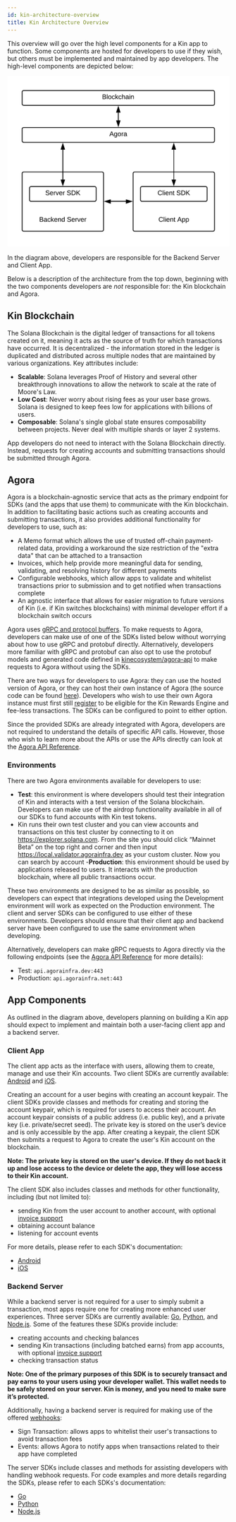 ```yaml
---
id: kin-architecture-overview
title: Kin Architecture Overview
---
```


This overview will go over the high level components for a Kin app to function. Some components are hosted for developers to use if they wish, but others must be implemented and maintained by app developers. The high-level components are depicted below:

![](../img/kin-architecture-overview.png)

In the diagram above, developers are responsible for the Backend Server and Client App.

Below is a description of the architecture from the top down, beginning with the two components developers are _not_ responsible for: the Kin blockchain and Agora.

## Kin Blockchain

The Solana Blockchain is the digital ledger of transactions for all tokens created on it, meaning it acts as the source of truth for which transactions have occurred. It is decentralized - the information stored in the ledger is duplicated and distributed across multiple nodes that are maintained by various organizations. Key attributes include:

- **Scalable**: Solana leverages Proof of History and several other breakthrough innovations to allow the network to scale at the rate of Moore's Law.
- **Low Cost**: Never worry about rising fees as your user base grows. Solana is designed to keep fees low for applications with billions of users.
- **Composable**: Solana's single global state ensures composability between projects. Never deal with multiple shards or layer 2 systems.

App developers do not need to interact with the Solana Blockchain directly. Instead, requests for creating accounts and submitting transactions should be submitted through Agora.

## Agora

Agora is a blockchain-agnostic service that acts as the primary endpoint for SDKs (and the apps that use them) to communicate with the Kin blockchain. In addition to facilitating basic actions such as creating accounts and submitting transactions, it also provides additional functionality for developers to use, such as:

- A Memo format which allows the use of trusted off-chain payment-related data, providing a workaround the size restriction of the "extra data" that can be attached to a transaction
- Invoices, which help provide more meaningful data for sending, validating, and resolving history for different payments
- Configurable webhooks, which allow apps to validate and whitelist transactions prior to submission and to get notified when transactions complete
- An agnostic interface that allows for easier migration to future versions of Kin (i.e. if Kin switches blockchains) with minimal developer effort if a blockchain switch occurs

Agora uses [gRPC and protocol buffers](https://grpc.io/docs/what-is-grpc/introduction/). To make requests to Agora, developers can make use of one of the SDKs listed below without worrying about how to use gRPC and protobuf directly. Alternatively, developers more familiar with gRPC and protobuf can also opt to use the protobuf models and generated code defined in [kinecosystem/agora-api](http://github.com/kinecosystem/agora-api) to make requests to Agora without using the SDKs.

There are two ways for developers to use Agora: they can use the hosted version of Agora, or they can host their own instance of Agora (the source code can be found [here](http://github.com/kinecosystem/agora)). Developers who wish to use their own Agora instance must first still [register](/app-registration) to be eligible for the Kin Rewards Engine and fee-less transactions. The SDKs can be configured to point to either option.

Since the provided SDKs are already integrated with Agora, developers are not required to understand the details of specific API calls. However, those who wish to learn more about the APIs or use the APIs directly can look at the [Agora API Reference](agora/api).

### Environments

There are two Agora environments available for developers to use:

- **Test**: this environment is where developers should test their integration of Kin and interacts with a test version of the Solana blockchain. Developers can make use of the airdrop functionality available in all of our SDKs to fund accounts with Kin test tokens.
- Kin runs their own test cluster and you can view accounts and transactions on this test cluster by connecting to it on https://explorer.solana.com. From the site you should click “Mainnet Beta” on the top right and corner and then input https://local.validator.agorainfra.dev as your custom cluster. Now you can search by account -**Production**: this environment should be used by applications released to users. It interacts with the production blockchain, where all public transactions occur.

These two environments are designed to be as similar as possible, so developers can expect that integrations developed using the Development environment will work as expected on the Production environment. The client and server SDKs can be configured to use either of these environments. Developers should ensure that their client app and backend server have been configured to use the same environment when developing.

Alternatively, developers can make gRPC requests to Agora directly via the following endpoints (see the [Agora API Reference](agora/api) for more details):

- Test: `api.agorainfra.dev:443`
- Production: `api.agorainfra.net:443`

## App Components

As outlined in the diagram above, developers planning on building a Kin app should expect to implement and maintain both a user-facing client app and a backend server.

### Client App

The client app acts as the interface with users, allowing them to create, manage and use their Kin accounts. Two client SDKs are currently available: [Android](https://github.com/kinecosystem/kin-android) and [iOS](https://github.com/kinecosystem/kin-ios).

Creating an account for a user begins with creating an account keypair. The client SDKs provide classes and methods for creating and storing the account keypair, which is required for users to access their account. An account keypair consists of a public address (i.e. public key), and a private key (i.e. private/secret seed). The private key is stored on the user’s device and is only accessible by the app. After creating a keypair, the client SDK then submits a request to Agora to create the user's Kin account on the blockchain.

**Note: The private key is stored on the user's device. If they do not back it up and lose access to the device or delete the app, they will lose access to their Kin account.**

The client SDK also includes classes and methods for other functionality, including (but not limited to):

- sending Kin from the user account to another account, with optional [invoice support](/how-it-works#invoices)
- obtaining account balance
- listening for account events

For more details, please refer to each SDK's documentation:

- [Android](https://github.com/kinecosystem/kin-android)
- [iOS](https://github.com/kinecosystem/kin-ios)

### Backend Server

While a backend server is not required for a user to simply submit a transaction, most apps require one for creating more enhanced user experiences. Three server SDKs are currently available: [Go](https://github.com/kinecosystem/agora), [Python](https://github.com/kinecosystem/kin-python), and [Node.js](https://github.com/kinecosystem/kin-node). Some of the features these SDKs provide include:

- creating accounts and checking balances
- sending Kin transactions (including batched earns) from app accounts, with optional [invoice support](/how-it-works#invoices)
- checking transaction status

**Note: One of the primary purposes of this SDK is to securely transact and pay earns to your users using your developer wallet. This wallet needs to be safely stored on your server. Kin is money, and you need to make sure it’s protected.**

Additionally, having a backend server is required for making use of the offered [webhooks](/how-it-works#webhooks):

- Sign Transaction: allows apps to whitelist their user's transactions to avoid transaction fees
- Events: allows Agora to notify apps when transactions related to their app have completed

The server SDKs include classes and methods for assisting developers with handling webhook requests. For code examples and more details regarding the SDKs, please refer to each SDKs's documentation:

- [Go](https://github.com/kinecosystem/kin-go)
- [Python](https://github.com/kinecosystem/kin-python)
- [Node.js](https://github.com/kinecosystem/kin-node)
